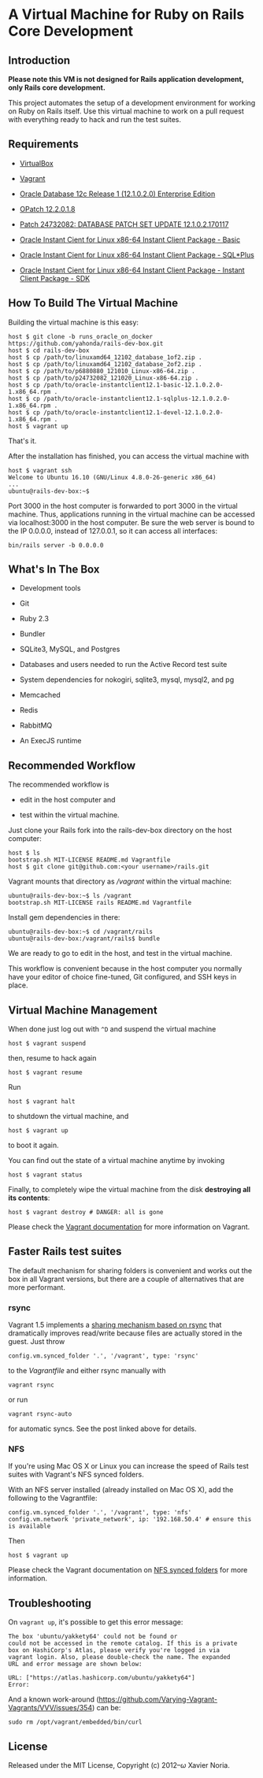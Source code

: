 # A Virtual Machine for Ruby on Rails Core Development

## Introduction

**Please note this VM is not designed for Rails application development, only Rails core development.**

This project automates the setup of a development environment for working on Ruby on Rails itself. Use this virtual machine to work on a pull request with everything ready to hack and run the test suites.

## Requirements

* [VirtualBox](https://www.virtualbox.org)

* [Vagrant](http://vagrantup.com)

* [Oracle Database 12c Release 1 (12.1.0.2.0) Enterprise Edition](http://www.oracle.com/technetwork/database/enterprise-edition/downloads/database12c-linux-download-2240591.html)

* [OPatch 12.2.0.1.8](http://support.oracle.com)

* [Patch 24732082: DATABASE PATCH SET UPDATE 12.1.0.2.170117](http://support.oracle.com)

* [Oracle Instant Cient for Linux x86-64 Instant Client Package - Basic](http://www.oracle.com/technetwork/topics/linuxx86-64soft-092277.html)
* [Oracle Instant Cient for Linux x86-64 Instant Client Package - SQL\*Plus](http://www.oracle.com/technetwork/topics/linuxx86-64soft-092277.html)

* [Oracle Instant Cient for Linux x86-64 Instant Client Package - Instant Client Package - SDK](http://www.oracle.com/technetwork/topics/linuxx86-64soft-092277.html)

## How To Build The Virtual Machine

Building the virtual machine is this easy:

    host $ git clone -b runs_oracle_on_docker https://github.com/yahonda/rails-dev-box.git
    host $ cd rails-dev-box
    host $ cp /path/to/linuxamd64_12102_database_1of2.zip .
    host $ cp /path/to/linuxamd64_12102_database_2of2.zip .
    host $ cp /path/to/p6880880_121010_Linux-x86-64.zip .
    host $ cp /path/to/p24732082_121020_Linux-x86-64.zip .
    host $ cp /path/to/oracle-instantclient12.1-basic-12.1.0.2.0-1.x86_64.rpm .
    host $ cp /path/to/oracle-instantclient12.1-sqlplus-12.1.0.2.0-1.x86_64.rpm .
    host $ cp /path/to/oracle-instantclient12.1-devel-12.1.0.2.0-1.x86_64.rpm .
    host $ vagrant up

That's it.

After the installation has finished, you can access the virtual machine with

    host $ vagrant ssh
    Welcome to Ubuntu 16.10 (GNU/Linux 4.8.0-26-generic x86_64)
    ...
    ubuntu@rails-dev-box:~$

Port 3000 in the host computer is forwarded to port 3000 in the virtual machine. Thus, applications running in the virtual machine can be accessed via localhost:3000 in the host computer. Be sure the web server is bound to the IP 0.0.0.0, instead of 127.0.0.1, so it can access all interfaces:

    bin/rails server -b 0.0.0.0

## What's In The Box

* Development tools

* Git

* Ruby 2.3

* Bundler

* SQLite3, MySQL, and Postgres

* Databases and users needed to run the Active Record test suite

* System dependencies for nokogiri, sqlite3, mysql, mysql2, and pg

* Memcached

* Redis

* RabbitMQ

* An ExecJS runtime

## Recommended Workflow

The recommended workflow is

* edit in the host computer and

* test within the virtual machine.

Just clone your Rails fork into the rails-dev-box directory on the host computer:

    host $ ls
    bootstrap.sh MIT-LICENSE README.md Vagrantfile
    host $ git clone git@github.com:<your username>/rails.git

Vagrant mounts that directory as _/vagrant_ within the virtual machine:

    ubuntu@rails-dev-box:~$ ls /vagrant
    bootstrap.sh MIT-LICENSE rails README.md Vagrantfile

Install gem dependencies in there:

    ubuntu@rails-dev-box:~$ cd /vagrant/rails
    ubuntu@rails-dev-box:/vagrant/rails$ bundle

We are ready to go to edit in the host, and test in the virtual machine.

This workflow is convenient because in the host computer you normally have your editor of choice fine-tuned, Git configured, and SSH keys in place.

## Virtual Machine Management

When done just log out with `^D` and suspend the virtual machine

    host $ vagrant suspend

then, resume to hack again

    host $ vagrant resume

Run

    host $ vagrant halt

to shutdown the virtual machine, and

    host $ vagrant up

to boot it again.

You can find out the state of a virtual machine anytime by invoking

    host $ vagrant status

Finally, to completely wipe the virtual machine from the disk **destroying all its contents**:

    host $ vagrant destroy # DANGER: all is gone

Please check the [Vagrant documentation](http://docs.vagrantup.com/v2/) for more information on Vagrant.

## Faster Rails test suites

The default mechanism for sharing folders is convenient and works out the box in
all Vagrant versions, but there are a couple of alternatives that are more
performant.

### rsync

Vagrant 1.5 implements a [sharing mechanism based on rsync](https://www.vagrantup.com/blog/feature-preview-vagrant-1-5-rsync.html)
that dramatically improves read/write because files are actually stored in the
guest. Just throw

    config.vm.synced_folder '.', '/vagrant', type: 'rsync'

to the _Vagrantfile_ and either rsync manually with

    vagrant rsync

or run

    vagrant rsync-auto

for automatic syncs. See the post linked above for details.

### NFS

If you're using Mac OS X or Linux you can increase the speed of Rails test suites with Vagrant's NFS synced folders.

With an NFS server installed (already installed on Mac OS X), add the following to the Vagrantfile:

    config.vm.synced_folder '.', '/vagrant', type: 'nfs'
    config.vm.network 'private_network', ip: '192.168.50.4' # ensure this is available

Then

    host $ vagrant up

Please check the Vagrant documentation on [NFS synced folders](http://docs.vagrantup.com/v2/synced-folders/nfs.html) for more information.

## Troubleshooting

On `vagrant up`, it's possible to get this error message:

```
The box 'ubuntu/yakkety64' could not be found or
could not be accessed in the remote catalog. If this is a private
box on HashiCorp's Atlas, please verify you're logged in via
vagrant login. Also, please double-check the name. The expanded
URL and error message are shown below:

URL: ["https://atlas.hashicorp.com/ubuntu/yakkety64"]
Error:
```

And a known work-around (https://github.com/Varying-Vagrant-Vagrants/VVV/issues/354) can be:

    sudo rm /opt/vagrant/embedded/bin/curl

## License

Released under the MIT License, Copyright (c) 2012–<i>ω</i> Xavier Noria.
